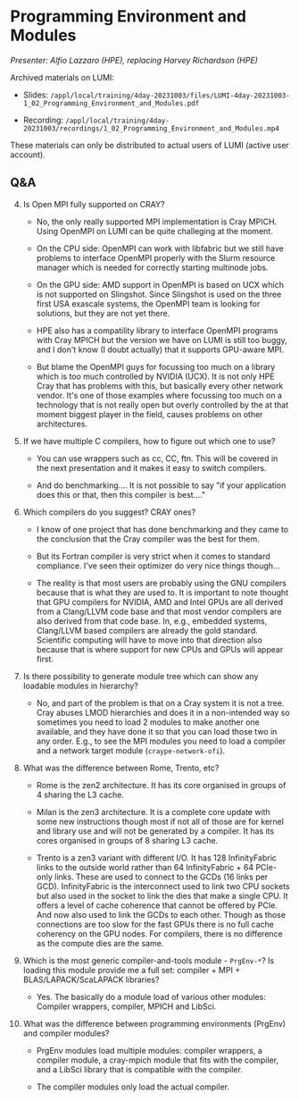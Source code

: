# Programming Environment and Modules

*Presenter: Alfio Lazzaro (HPE), replacing Harvey Richardson (HPE)*

<!--
Course materials will be provided during and after the course.
-->

<!--
Temporary location of materials (for the lifetime of the training project):

-   Slides: `/project/project_465000644/Slides/HPE/02_PE_and_Modules.pdf`
-->

Archived materials on LUMI:

-   Slides: `/appl/local/training/4day-20231003/files/LUMI-4day-20231003-1_02_Programming_Environment_and_Modules.pdf`

-   Recording: `/appl/local/training/4day-20231003/recordings/1_02_Programming_Environment_and_Modules.mp4`

These materials can only be distributed to actual users of LUMI (active user account).

## Q&A

4. Is Open MPI fully supported on CRAY?

    -   No, the only really supported MPI implementation is Cray   MPICH. Using OpenMPI on LUMI can be quite challeging at the moment.

    -   On the CPU side: OpenMPI can work with libfabric but we still have problems to interface OpenMPI properly with the Slurm resource manager which is needed for correctly starting multinode jobs.

    -   On the GPU side: AMD support in OpenMPI is based on UCX which is not supported on Slingshot. Since Slingshot is used on the three first USA exascale systems, the OpenMPI team is looking for solutions, but they are not yet there.

    -   HPE also has a compatility library to interface OpenMPI programs with Cray MPICH but the version we have on LUMI is still too buggy, and I don't know (I doubt actually) that it supports GPU-aware MPI.

    -   But blame the OpenMPI guys for focussing too much on a library which is too much controlled by NVIDIA (UCX). It is not only HPE Cray that has problems with this, but basically every other network vendor. It's one of those examples where focussing too much on a technology that is not really open but overly controlled by the at that moment biggest player in the field, causes problems on other architectures.


5. If we have multiple C compilers, how to figure out which one to use?

    -   You can use wrappers such as cc, CC, ftn. This will be covered in the next presentation and it makes it easy to switch compilers.

    -   And do benchmarking.... It is not possible to say "if your application does this or that, then this compiler is best...."

6. Which compilers do you suggest? CRAY ones?

    -   I know of one project that has done benchmarking and they came to the conclusion that the Cray compiler was the best for them.

    -   But its Fortran compiler is very strict when it comes to standard compliance. I've seen their optimizer do very nice things though...

   -    The reality is that most users are probably using the GNU compilers because that is what they are used to. It is important to note thought that GPU compilers for NVIDIA, AMD and Intel GPUs are all derived from a Clang/LLVM code base and that most vendor compilers are also derived from that code base. In, e.g., embedded systems, Clang/LLVM based compilers are already the gold standard. Scientific computing will have to move into that direction also because that is where support for new CPUs and GPUs will appear first.

7.  Is there possibility to generate module tree which can show any loadable modules in hierarchy?

    -   No, and part of the problem is that on a Cray system it is not a tree. Cray abuses LMOD hierarchies and does it in a non-intended way so sometimes you need to load 2 modules to make another one available, and they have done it so that you can load those two in any order. E.g., to see the MPI modules you need to load a compiler and a network target module (`craype-network-ofi`).

8.  What was the difference between Rome, Trento, etc?

    -   Rome is the zen2 architecture. It has its core organised in groups of 4 sharing the L3 cache.

    -   Milan is the zen3 architecture. It is a complete core update with some new instructions though most if not all of those are for kernel and library use and will not be generated by a compiler. It has its cores organised in groups of 8 sharing L3 cache.

    -   Trento is a zen3 variant with different I/O. It has 128 InfinityFabric links to the outside world rather than 64 InfinityFabric + 64 PCIe-only links. These are used to connect to the GCDs (16 links per GCD). InfinityFabric is the interconnect used to link two CPU sockets but also used in the socket to link the dies that make a single CPU. It offers a level of cache coherence that cannot be offered by PCIe. And now also used to link the GCDs to each other. Though as those connections are too slow for the fast GPUs there is no full cache coherency on the GPU nodes. For compilers, there is no difference as the compute dies are the same.

9.  Which is the most generic compiler-and-tools module - `PrgEnv-*`? Is loading this module provide me a full set: compiler + MPI + BLAS/LAPACK/ScaLAPACK libraries?

    -   Yes. The basically do a module load of various other modules: Compiler wrappers, compiler, MPICH and LibSci.

10. What was the difference between programming environments (PrgEnv) and compiler modules?

    -   PrgEnv modules load multiple modules: compiler wrappers, a compiler module, a cray-mpich module that fits with the compiler, and a LibSci library that is compatible with the compiler.

    -   The compiler modules only load the actual compiler.


